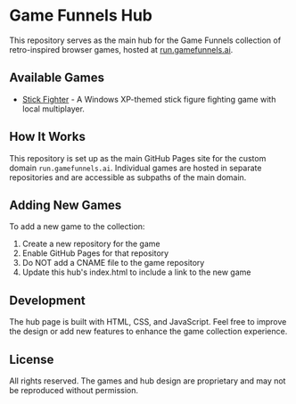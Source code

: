 # Game Funnels Hub

This repository serves as the main hub for the Game Funnels collection of retro-inspired browser games, hosted at [run.gamefunnels.ai](http://run.gamefunnels.ai).

## Available Games

- [Stick Fighter](http://run.gamefunnels.ai/stickfighter/) - A Windows XP-themed stick figure fighting game with local multiplayer.

## How It Works

This repository is set up as the main GitHub Pages site for the custom domain `run.gamefunnels.ai`. Individual games are hosted in separate repositories and are accessible as subpaths of the main domain.

## Adding New Games

To add a new game to the collection:

1. Create a new repository for the game
2. Enable GitHub Pages for that repository
3. Do NOT add a CNAME file to the game repository
4. Update this hub's index.html to include a link to the new game

## Development

The hub page is built with HTML, CSS, and JavaScript. Feel free to improve the design or add new features to enhance the game collection experience.

## License

All rights reserved. The games and hub design are proprietary and may not be reproduced without permission. 